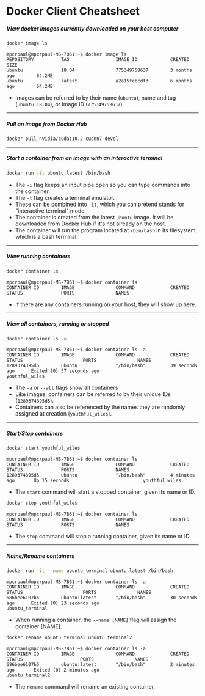 # Docker Client Cheatsheet

##### View docker images currently downloaded on your host computer
```Bash
docker image ls
```
```Shell Script
mpcrpaul@mpcrpaul-MS-7B61:~$ docker image ls
REPOSITORY          TAG                 IMAGE ID            CREATED             SIZE
ubuntu              18.04               775349758637        3 months ago        64.2MB
ubuntu              latest              a2a15febcdf3        6 months ago        64.2MB
```
* Images can be referred to by their name (`ubuntu`), name and tag (`ubuntu:18.04`), or Image ID (`775349758637`).

---
##### Pull an image from Docker Hub
```Bash
docker pull nvidia/cuda:10.2-cudnn7-devel
```

---
##### Start a container from an image with an interactive terminal
```Bash
docker run -it ubuntu:latest /bin/bash
```
* The `-i` flag keeps an input pipe open so you can type commands into the container.
* The `-t` flag creates a terminal emulator.
* These can be combined into `-it`, which you can pretend stands for "interactive terminal" mode.
* The container is created from the latest `ubuntu` image. It will be downloaded from Docker Hub if it's not already on the host.
* The container will run the program located at `/bin/bash` in its filesystem, which is a bash terminal.

---
##### View running containers
```Bash
docker container ls
```
```Shell Session
mpcrpaul@mpcrpaul-MS-7B61:~$ docker container ls
CONTAINER ID        IMAGE               COMMAND             CREATED             STATUS              PORTS               NAMES
```
* If there are any containers running on your host, they will show up here.

---
##### View *all* containers, running or stopped
```Bash
docker container ls -a
```
```Shell Session
mpcrpaul@mpcrpaul-MS-7B61:~$ docker container ls -a
CONTAINER ID        IMAGE               COMMAND             CREATED             STATUS                      PORTS               NAMES
1289374395d5        ubuntu              "/bin/bash"         39 seconds ago      Exited (0) 37 seconds ago                       youthful_wiles
```
* The `-a` or `--all` flags show all containers
* Like images, containers can be referred to by their unique IDs (`1289374395d5`).
* Containers can also be referenced by the names they are randomly assigned at creation (`youthful_wiles`).

---
##### Start/Stop containers
```Bash
docker start youthful_wiles
```
```Shell Session
mpcrpaul@mpcrpaul-MS-7B61:~$ docker container ls
CONTAINER ID        IMAGE               COMMAND             CREATED             STATUS              PORTS               NAMES
1289374395d5        ubuntu              "/bin/bash"         4 minutes ago       Up 15 seconds                           youthful_wiles
```
* The `start` command will start a stopped container, given its name or ID.
```Bash
docker stop youthful_wiles
```
```Shell Session
mpcrpaul@mpcrpaul-MS-7B61:~$ docker container ls
CONTAINER ID        IMAGE               COMMAND             CREATED             STATUS              PORTS               NAMES
```
* The `stop` command will stop a running container, given its name or ID.

---
##### Name/Rename containers
```Bash
docker run -it --name ubuntu_terminal ubuntu:latest /bin/bash
```
```Shell Session
mpcrpaul@mpcrpaul-MS-7B61:~$ docker container ls -a
CONTAINER ID        IMAGE               COMMAND             CREATED             STATUS                      PORTS               NAMES
686bee6107b5        ubuntu:latest       "/bin/bash"         30 seconds ago      Exited (0) 23 seconds ago                       ubuntu_terminal
```
* When running a container, the `--name [NAME]` flag will assign the container [NAME].
```Bash
docker rename ubuntu_terminal ubuntu_terminal2
```
```Shell Session
mpcrpaul@mpcrpaul-MS-7B61:~$ docker container ls -a
CONTAINER ID        IMAGE               COMMAND             CREATED             STATUS                     PORTS               NAMES
686bee6107b5        ubuntu:latest       "/bin/bash"         2 minutes ago       Exited (0) 2 minutes ago                       ubuntu_terminal2
```
* The `rename` command will rename an existing container.
